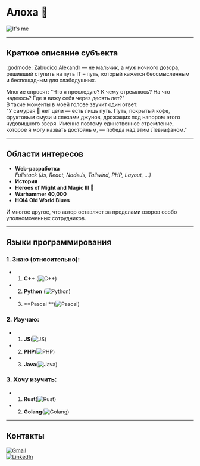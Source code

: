 # Алоха 👋

![It's me](images/image.png/128px)

---

## Краткое описание субъекта

:godmode: Zabudico Alexandr — не мальчик, а муж ночного дозора, решивший ступить на путь IT – путь, который кажется бессмысленным и беспощадным для слабодушных.

Многие спросят: "Что я преследую? К чему стремлюсь? На что надеюсь? Где я вижу себя через десять лет?"  
В такие моменты в моей голове звучит один ответ:  
"У самурая :japanese_goblin: нет цели — есть лишь путь. Путь, покрытый кофе, фруктовым смузи и слезами джунов, дрожащих под напором этого чудовищного зверя. Именно поэтому единственное стремление, которое я могу назвать достойным, — победа над этим Левиафаном."

---

## Области интересов

- **Web-разработка**  
  _Fullstack (Js, React, NodeJs, Tailwind, PHP, Layout, ...)_
- **История**
- **Heroes of Might and Magic III** :dragon:
- **Warhammer 40,000**
- **HOI4 Old World Blues**

И многое другое, что автор оставляет за пределами взоров особо уполномоченных сотрудников.

---

## Языки программирования

### 1. Знаю (относительно):

- 1. **C++** (![C++ ](images/c.svg/64px))
- 2. **Python** (![Python](images/python.svg/64px))
- 3. **Pascal **(![Pascal](images/pascal.svg/64px))

### 2. Изучаю:

- 1. **JS**(![JS](images/js-svgrepo-com.svg/64px))
- 2. **PHP**(![PHP](images/php-svgrepo-com.svg/64px))
- 3. **Java**(![Java](images/java-svgrepo-com.svg/64px))

### 3. Хочу изучить:

- 1. **Rust**(![Rust](images/rust-svgrepo-com.svg/64px))
- 2. **Golang**(![Golang](images/golang-1.svg/64px))

---

## Контакты

[![Gmail](https://upload.wikimedia.org/wikipedia/commons/thumb/7/7e/Gmail_icon_%282020%29.svg/64px-Gmail_icon_%282020%29.svg.png)](https://mail.google.com/mail/u/0/#inbox?compose=GTvVlcSDbttxZrSJNQlVKmgCjGJQbMBvqPRRwGjTqVpSxLHxcDqhlXvnBWpjVBFSctrjDklZtdCZB)  
[![LinkedIn](https://upload.wikimedia.org/wikipedia/commons/thumb/a/aa/LinkedIn_2021.svg/64px-LinkedIn_2021.svg.png)](https://www.linkedin.com/in/alexandr-zabudico-150b66244/)
